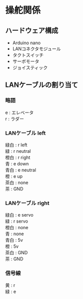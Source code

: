 # 操舵関係
## ハードウェア構成
- Arduino nano
- LANコネクタモジュール
- タクトスイッチ
- サーボモータ
- ジョイスティック
## LANケーブルの割り当て
### 略語
e : エレベータ  
r : ラダー  
### LANケーブル left
緑白 : r left  
緑 : r neutral  
橙白 : r right  
青 : e down  
青白 : e neutral  
橙 : e up  
茶白 : none  
茶 : GND  

### LANケーブル right
緑白 : e servo  
緑 : r servo  
橙白 : none  
青 : none  
青白 : 5v  
橙 : 5v  
茶白 : GND  
茶 : GND  

### 信号線
黄 : r  
緑 : e  
